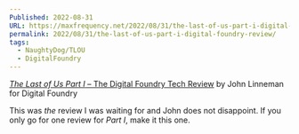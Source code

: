 ```yaml
---
Published: 2022-08-31
URL: https://maxfrequency.net/2022/08/31/the-last-of-us-part-i-digital-foundry-review/
permalink: 2022/08/31/the-last-of-us-part-i-digital-foundry-review/
tags:
  - NaughtyDog/TLOU
  - DigitalFoundry
---
```

[*The Last of Us Part I* – The Digital Foundry Tech Review](https://youtu.be/0mv0dAwPqCs) by John Linneman for Digital Foundry

This was *the* review I was waiting for and John does not disappoint. If you only go for one review for *Part I*, make it this one.